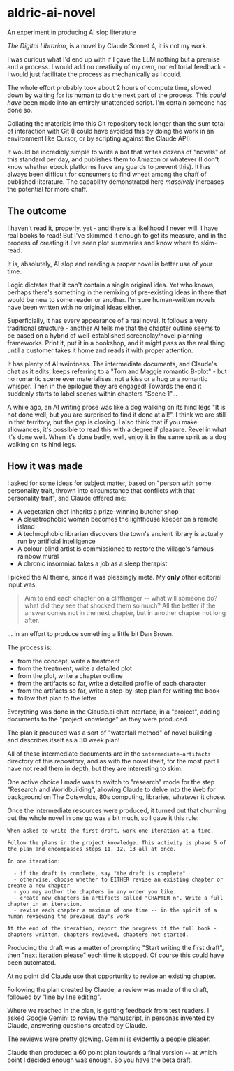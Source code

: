 # aldric-ai-novel

An experiment in producing AI slop literature

*The Digital Librarian*, is a novel by Claude Sonnet 4, it is not my work.

I was curious what I'd end up with if I gave the LLM nothing but a premise and a
process. I would add no creativity of my own, nor editorial feedback - I would
just facilitate the process as mechanically as I could.

The whole effort probably took about 2 hours of compute time, slowed down by
waiting for its human to do the next part of the process.  This *could have*
been made into an entirely unattended script. I'm certain someone has done so.

Collating the materials into this Git repository took longer than the sum
total of interaction with Git (I could have avoided this by doing the work
in an environment like Cursor, or by scripting against the Claude API).

It would be incredibly simple to write a bot that writes dozens of "novels" of
this standard per day, and publishes them to Amazon or whatever (I don't know
whether ebook platforms have any guards to prevent this). It has always been
difficult for consumers to find wheat among the chaff of published literature.
The capability demonstrated here *massively* increases the potential for more
chaff.

## The outcome

I haven't read it, properly, yet - and there's a likelihood I never will. I have
real books to read! But I've skimmed it enough to get its measure, and in the
process of creating it I've seen plot summaries and know where to skim-read.

It is, absolutely, AI slop and reading a proper novel is better use of your
time.

Logic dictates that it can't contain a single original idea. Yet who knows, 
perhaps there's something in the remixing of pre-existing ideas in there that
would be new to some reader or another. I'm sure human-written novels have been
written with no original ideas either.

Superficially, it has every appearance of a real novel. It follows a very
traditional structure - another AI tells me that the chapter outline seems to be
based on a hybrid of well-established screenplay/novel planning frameworks.
Print it, put it in a bookshop, and it might pass as the real thing until a
customer takes it home and reads it with proper attention.

It has plenty of AI weirdness. The intermediate documents, and Claude's chat as
it edits, keeps referring to a "Tom and Maggie romantic B-plot" - but no
romantic scene ever materialises, not a kiss or a hug or a romantic whisper.
Then in the epilogue they are engaged! Towards the end it suddenly starts to
label scenes within chapters "Scene 1"...

A while ago, an AI writing prose was like a dog walking on its hind legs "It is
not done well, but you are surprised to find it done at all!". I think we are
still in that territory, but the gap is closing. I also think that if you make
allowances, it's possible to read this with a degree if pleasure. Revel in what
it's done well. When it's done badly, well, enjoy it in the same spirit as a dog
walking on its hind legs.

## How it was made

I asked for some ideas for subject matter, based on "person with some
personality trait, thrown into circumstance that conflicts with that personality
trait", and Claude offered me:

 - A vegetarian chef inherits a prize-winning butcher shop 
 - A claustrophobic woman becomes the lighthouse keeper on a remote island
 - A technophobic librarian discovers the town's ancient library is actually run
   by artificial intelligence
 - A colour-blind artist is commissioned to restore the village's famous rainbow
   mural
 - A chronic insomniac takes a job as a sleep therapist

I picked the AI theme, since it was pleasingly meta. My **only** other editorial
input was:

> Aim to end each chapter on a cliffhanger -- what will someone do? what did
> they see that shocked them so much? All the better if the answer comes not in
> the next chapter, but in another chapter not long after.

... in an effort to produce something a little bit Dan Brown.

The process is:

  + from the concept, write a treatment
  + from the treatment, write a detailed plot
  + from the plot, write a chapter outline
  + from the artifacts so far, write a detailed profile of each character
  + from the artifacts so far, write a step-by-step plan for writing the book
  + follow that plan to the letter

Everything was done in the Claude.ai chat interface, in a "project", adding
documents to the "project knowledge" as they were produced.

The plan it produced was a sort of "waterfall method" of novel building - and
describes itself as a 30 week plan!

All of these intermediate documents are in the `intermediate-artifacts` directory
of this repository, and as with the novel itself, for the most part I have not
read them in depth, but they are interesting to skim.

One active choice I made was to switch to "research" mode for the step "Research
and Worldbuilding", allowing Claude to delve into the Web for background on The
Cotswolds, 80s computing, libraries, whatever it chose.

Once the intermediate resources were produced, it turned out that churning out
the whole novel in one go was a bit much, so I gave it this rule:

```
When asked to write the first draft, work one iteration at a time.

Follow the plans in the project knowledge. This activity is phase 5 of the plan and encompasses steps 11, 12, 13 all at once.

In one iteration:

  - if the draft is complete, say "the draft is complete"
  - otherwise, choose whether to EITHER revise an existing chapter or create a new chapter
  - you may author the chapters in any order you like. 
  - create new chapters in artifacts called "CHAPTER n". Write a full chapter in an iteration.
  - revise each chapter a maximum of one time -- in the spirit of a human reviewing the previous day's work

At the end of the iteration, report the progress of the full book - chapters written, chapters reviewed, chapters not started.
```

Producing the draft was a matter of prompting "Start writing the first draft", 
then "next iteration please" each time it stopped. Of course this could have
been automated.

At no point did Claude use that opportunity to revise an existing chapter.

Following the plan created by Claude, a review was made of the draft, followed
by "line by line editing".

Where we reached in the plan, is getting feedback from test readers. I asked
Google Gemini to review the manuscript, in personas invented by Claude, 
answering questions created by Claude.

The reviews were pretty glowing. Gemini is evidently a people pleaser.

Claude then produced a 60 point plan towards a final version -- at which point I
decided enough was enough. So you have the beta draft.

